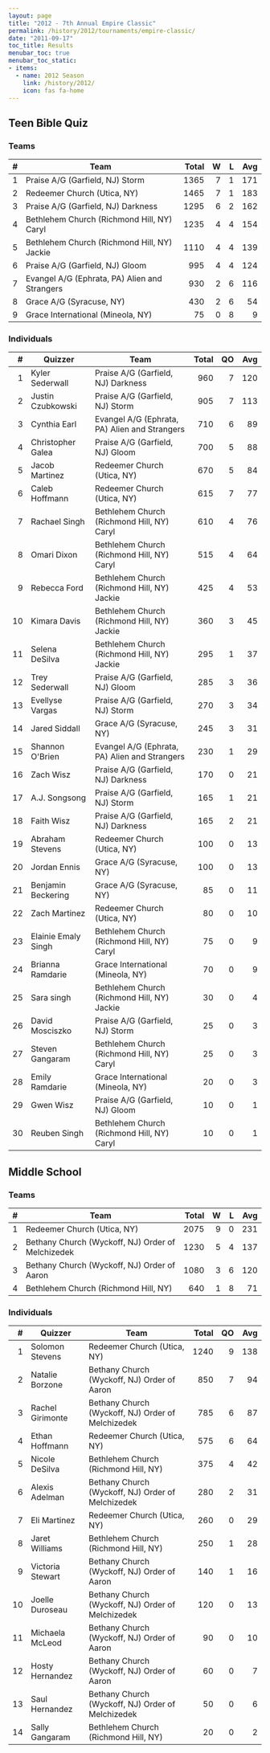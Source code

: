 ```yaml
---
layout: page
title: "2012 - 7th Annual Empire Classic"
permalink: /history/2012/tournaments/empire-classic/
date: "2011-09-17"
toc_title: Results
menubar_toc: true
menubar_toc_static:
- items:
  - name: 2012 Season
    link: /history/2012/
    icon: fas fa-home
---
```


## Teen Bible Quiz

### Teams

|    # | Team                                          | Total |    W |    L |  Avg |
| ---: | --------------------------------------------- | ----: | ---: | ---: | ---: |
|    1 | Praise A/G (Garfield, NJ) Storm               |  1365 |    7 |    1 |  171 |
|    2 | Redeemer Church (Utica, NY)                   |  1465 |    7 |    1 |  183 |
|    3 | Praise A/G (Garfield, NJ) Darkness            |  1295 |    6 |    2 |  162 |
|    4 | Bethlehem Church (Richmond Hill, NY) Caryl    |  1235 |    4 |    4 |  154 |
|    5 | Bethlehem Church (Richmond Hill, NY) Jackie   |  1110 |    4 |    4 |  139 |
|    6 | Praise A/G (Garfield, NJ) Gloom               |   995 |    4 |    4 |  124 |
|    7 | Evangel A/G (Ephrata, PA) Alien and Strangers |   930 |    2 |    6 |  116 |
|    8 | Grace A/G (Syracuse, NY)                      |   430 |    2 |    6 |   54 |
|    9 | Grace International (Mineola, NY)             |    75 |    0 |    8 |    9 |

### Individuals

|    # | Quizzer             | Team                                          | Total |   QO |  Avg |
| ---: | ------------------- | --------------------------------------------- | ----: | ---: | ---: |
|    1 | Kyler Sederwall     | Praise A/G (Garfield, NJ) Darkness            |   960 |    7 |  120 |
|    2 | Justin Czubkowski   | Praise A/G (Garfield, NJ) Storm               |   905 |    7 |  113 |
|    3 | Cynthia Earl        | Evangel A/G (Ephrata, PA) Alien and Strangers |   710 |    6 |   89 |
|    4 | Christopher Galea   | Praise A/G (Garfield, NJ) Gloom               |   700 |    5 |   88 |
|    5 | Jacob Martinez      | Redeemer Church (Utica, NY)                   |   670 |    5 |   84 |
|    6 | Caleb Hoffmann      | Redeemer Church (Utica, NY)                   |   615 |    7 |   77 |
|    7 | Rachael Singh       | Bethlehem Church (Richmond Hill, NY) Caryl    |   610 |    4 |   76 |
|    8 | Omari Dixon         | Bethlehem Church (Richmond Hill, NY) Caryl    |   515 |    4 |   64 |
|    9 | Rebecca Ford        | Bethlehem Church (Richmond Hill, NY) Jackie   |   425 |    4 |   53 |
|   10 | Kimara Davis        | Bethlehem Church (Richmond Hill, NY) Jackie   |   360 |    3 |   45 |
|   11 | Selena DeSilva      | Bethlehem Church (Richmond Hill, NY) Jackie   |   295 |    1 |   37 |
|   12 | Trey Sederwall      | Praise A/G (Garfield, NJ) Gloom               |   285 |    3 |   36 |
|   13 | Evellyse Vargas     | Praise A/G (Garfield, NJ) Storm               |   270 |    3 |   34 |
|   14 | Jared Siddall       | Grace A/G (Syracuse, NY)                      |   245 |    3 |   31 |
|   15 | Shannon O'Brien     | Evangel A/G (Ephrata, PA) Alien and Strangers |   230 |    1 |   29 |
|   16 | Zach Wisz           | Praise A/G (Garfield, NJ) Darkness            |   170 |    0 |   21 |
|   17 | A.J. Songsong       | Praise A/G (Garfield, NJ) Storm               |   165 |    1 |   21 |
|   18 | Faith Wisz          | Praise A/G (Garfield, NJ) Darkness            |   165 |    2 |   21 |
|   19 | Abraham Stevens     | Redeemer Church (Utica, NY)                   |   100 |    0 |   13 |
|   20 | Jordan Ennis        | Grace A/G (Syracuse, NY)                      |   100 |    0 |   13 |
|   21 | Benjamin Beckering  | Grace A/G (Syracuse, NY)                      |    85 |    0 |   11 |
|   22 | Zach Martinez       | Redeemer Church (Utica, NY)                   |    80 |    0 |   10 |
|   23 | Elainie Emaly Singh | Bethlehem Church (Richmond Hill, NY) Caryl    |    75 |    0 |    9 |
|   24 | Brianna Ramdarie    | Grace International (Mineola, NY)             |    70 |    0 |    9 |
|   25 | Sara singh          | Bethlehem Church (Richmond Hill, NY) Jackie   |    30 |    0 |    4 |
|   26 | David Mosciszko     | Praise A/G (Garfield, NJ) Storm               |    25 |    0 |    3 |
|   27 | Steven Gangaram     | Bethlehem Church (Richmond Hill, NY) Caryl    |    25 |    0 |    3 |
|   28 | Emily Ramdarie      | Grace International (Mineola, NY)             |    20 |    0 |    3 |
|   29 | Gwen Wisz           | Praise A/G (Garfield, NJ) Gloom               |    10 |    0 |    1 |
|   30 | Reuben Singh        | Bethlehem Church (Richmond Hill, NY) Caryl    |    10 |    0 |    1 |

## Middle School

### Teams

|    # | Team                                              | Total |    W |    L |  Avg |
| ---: | ------------------------------------------------- | ----: | ---: | ---: | ---: |
|    1 | Redeemer Church (Utica, NY)                       |  2075 |    9 |    0 |  231 |
|    2 | Bethany Church (Wyckoff, NJ) Order of Melchizedek |  1230 |    5 |    4 |  137 |
|    3 | Bethany Church (Wyckoff, NJ) Order of Aaron       |  1080 |    3 |    6 |  120 |
|    4 | Bethlehem Church (Richmond Hill, NY)              |   640 |    1 |    8 |   71 |

### Individuals

|    # | Quizzer          | Team                                              | Total |   QO |  Avg |
| ---: | ---------------- | ------------------------------------------------- | ----: | ---: | ---: |
|    1 | Solomon Stevens  | Redeemer Church (Utica, NY)                       |  1240 |    9 |  138 |
|    2 | Natalie Borzone  | Bethany Church (Wyckoff, NJ) Order of Aaron       |   850 |    7 |   94 |
|    3 | Rachel Girimonte | Bethany Church (Wyckoff, NJ) Order of Melchizedek |   785 |    6 |   87 |
|    4 | Ethan Hoffmann   | Redeemer Church (Utica, NY)                       |   575 |    6 |   64 |
|    5 | Nicole DeSilva   | Bethlehem Church (Richmond Hill, NY)              |   375 |    4 |   42 |
|    6 | Alexis Adelman   | Bethany Church (Wyckoff, NJ) Order of Melchizedek |   280 |    2 |   31 |
|    7 | Eli Martinez     | Redeemer Church (Utica, NY)                       |   260 |    0 |   29 |
|    8 | Jaret Williams   | Bethlehem Church (Richmond Hill, NY)              |   250 |    1 |   28 |
|    9 | Victoria Stewart | Bethany Church (Wyckoff, NJ) Order of Aaron       |   140 |    1 |   16 |
|   10 | Joelle Duroseau  | Bethany Church (Wyckoff, NJ) Order of Melchizedek |   120 |    0 |   13 |
|   11 | Michaela McLeod  | Bethany Church (Wyckoff, NJ) Order of Aaron       |    90 |    0 |   10 |
|   12 | Hosty Hernandez  | Bethany Church (Wyckoff, NJ) Order of Aaron       |    60 |    0 |    7 |
|   13 | Saul Hernandez   | Bethany Church (Wyckoff, NJ) Order of Melchizedek |    50 |    0 |    6 |
|   14 | Sally Gangaram   | Bethlehem Church (Richmond Hill, NY)              |    20 |    0 |    2 |
